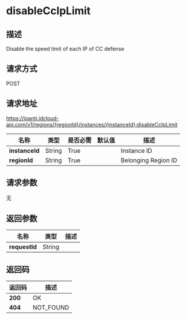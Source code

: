 # disableCcIpLimit


## 描述
Disable the speed limit of each IP of CC defense

## 请求方式
POST

## 请求地址
https://ipanti.jdcloud-api.com/v1/regions/{regionId}/instances/{instanceId}:disableCcIpLimit

|名称|类型|是否必需|默认值|描述|
|---|---|---|---|---|
|**instanceId**|String|True| |Instance ID|
|**regionId**|String|True| |Belonging Region ID|

## 请求参数
无


## 返回参数
|名称|类型|描述|
|---|---|---|
|**requestId**|String| |


## 返回码
|返回码|描述|
|---|---|
|**200**|OK|
|**404**|NOT_FOUND|
